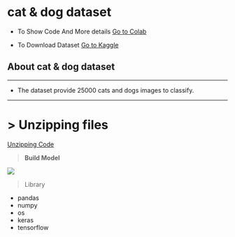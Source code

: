 # cat & dog dataset

* To Show Code And More details  <a href='https://colab.research.google.com/drive/1nguOEexRE0bJ-hWMIpIdRHZ9fYPK73Bt?usp=sharing'>Go to Colab</a>

* To Download Dataset <a href='https://www.kaggle.com/datasets/tongpython/cat-and-dog'>Go to Kaggle</a>

## **About cat & dog dataset**
---


*   The dataset provide 25000 cats and dogs images to classify.

---



# > **Unzipping files**

<a href='https://colab.research.google.com/drive/1nguOEexRE0bJ-hWMIpIdRHZ9fYPK73Bt#scrollTo=-TR19Jqxwiq4&line=3&uniqifier=1'>Unzipping Code</a>


 > **Build Model**

 <img src='https://media.geeksforgeeks.org/wp-content/uploads/cat-vs-dog.jpg'   />

>Library
* pandas
* numpy
* os
* keras
* tensorflow
